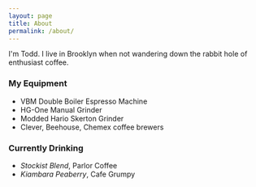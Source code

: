 ```yaml
---
layout: page
title: About
permalink: /about/
---
```


I'm Todd. I live in Brooklyn when not wandering down the rabbit hole of enthusiast coffee.

### My Equipment

* VBM Double Boiler Espresso Machine
* HG-One Manual Grinder
* Modded Hario Skerton Grinder
* Clever, Beehouse, Chemex coffee brewers

### Currently Drinking
* *Stockist Blend*, Parlor Coffee
* *Kiambara Peaberry*, Cafe Grumpy